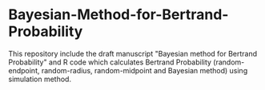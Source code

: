 # Bayesian-Method-for-Bertrand-Probability
This repository include the draft manuscript "Bayesian method for Bertrand Probability" and R code which calculates Bertrand Probability (random-endpoint, random-radius, random-midpoint and Bayesian method) using simulation method. 

